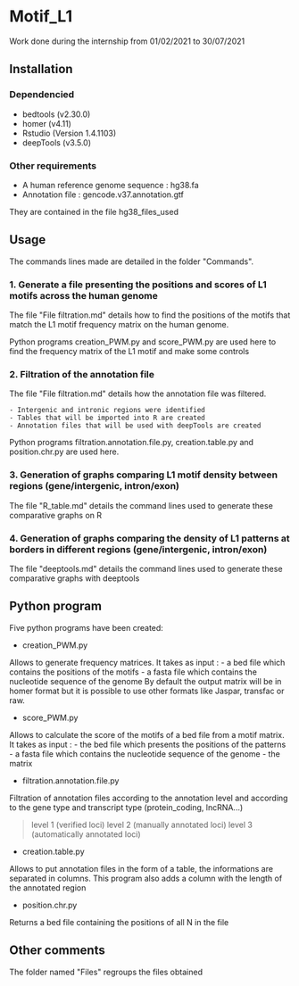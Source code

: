 # Motif_L1
Work done during the internship from  01/02/2021 to 30/07/2021

## Installation

### Dependencied 

- bedtools (v2.30.0)
- homer (v4.11)
- Rstudio (Version 1.4.1103)
- deepTools (v3.5.0)

### Other requirements

- A human reference genome sequence : hg38.fa
- Annotation file : gencode.v37.annotation.gtf

They are contained in the file hg38_files_used

## Usage 

The commands lines made are detailed in the folder "Commands". 

### 1. Generate a file presenting the positions and scores of L1 motifs across the human genome 

The file "File filtration.md" details how to find the positions of the motifs that match the L1 motif frequency matrix on the human genome. 

Python programs creation_PWM.py and score_PWM.py are used here to find the frequency matrix of the L1 motif and make some controls

### 2. Filtration of the annotation file

The file "File filtration.md" details how the annotation file was filtered.

	- Intergenic and intronic regions were identified
	- Tables that will be imported into R are created 
	- Annotation files that will be used with deepTools are created 

Python programs filtration.annotation.file.py, creation.table.py and position.chr.py are used here.

### 3. Generation of graphs comparing L1 motif density between regions (gene/intergenic, intron/exon)

The file "R_table.md" details the command lines used to generate these comparative graphs on R

### 4. Generation of graphs comparing the density of L1 patterns at borders in different regions (gene/intergenic, intron/exon)

The file "deeptools.md" details the command lines used to generate these comparative graphs with deeptools

## Python program 

Five python programs have been created:

- creation_PWM.py

Allows to generate frequency matrices. It takes as input :
	- a bed file which contains the positions of the motifs 
	- a fasta file which contains the nucleotide sequence of the genome
By default the output matrix will be in homer format but it is possible to use other formats like Jaspar, transfac or raw.

- score_PWM.py

Allows to calculate the score of the motifs of a bed file from a motif matrix. It takes as input :
	- the bed file which presents the positions of the patterns 
	- a fasta file which contains the nucleotide sequence of the genome
	- the matrix 

- filtration.annotation.file.py 

Filtration of annotation files according to the annotation level and according to the gene type and transcript type (protein_coding, lncRNA...)

>level 1 (verified loci)
>level 2 (manually annotated loci)
>level 3 (automatically annotated loci)

- creation.table.py 

Allows to put annotation files in the form of a table, the informations are separated in columns. This program also adds a column with the length of the annotated region

- position.chr.py

Returns a bed file containing the positions of all N in the file

## Other comments

The folder named "Files" regroups the files obtained 
